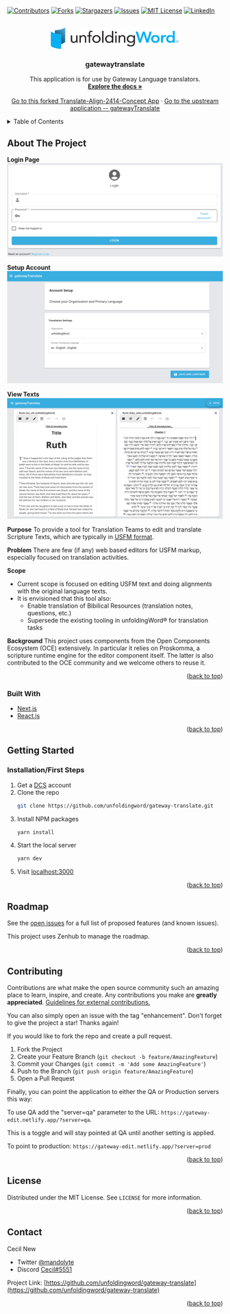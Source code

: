 <div id="top"></div>
<!--
*** Thanks for checking out the Best-README-Template. If you have a suggestion
*** that would make this better, please fork the repo and create a pull request
*** or simply open an issue with the tag "enhancement".
*** Don't forget to give the project a star!
*** Thanks again! Now go create something AMAZING! :D
-->



<!-- PROJECT SHIELDS -->
<!--
*** I'm using markdown "reference style" links for readability.
*** Reference links are enclosed in brackets [ ] instead of parentheses ( ).
*** See the bottom of this document for the declaration of the reference variables
*** for contributors-url, forks-url, etc. This is an optional, concise syntax you may use.
*** https://www.markdownguide.org/basic-syntax/#reference-style-links
-->
[![Contributors][contributors-shield]](https://github.com/unfoldingWord/gateway-translate/graphs/contributors)
[![Forks][forks-shield]](https://github.com/unfoldingWord/gateway-translate/network/members)
[![Stargazers][stars-shield]](https://github.com/unfoldingWord/gateway-translate/stargazers)
[![Issues][issues-shield]](https://github.com/unfoldingWord/gateway-translate/issues)
[![MIT License][license-shield]](https://github.com/unfoldingWord/gateway-translate/blob/main/LICENSE)
[![LinkedIn][linkedin-shield]](https://www.linkedin.com/company/unfoldingword/)



<!-- PROJECT LOGO -->
<br />
<div align="center">
  <a href="https://gateway-translate.netlify.app/">
    <img src="images/uW.png" alt="Logo" width="300" height="50">
  </a>

<h3 align="center">gatewaytranslate</h3>

  <p align="center">
    This application is for use by Gateway Language translators.
    <br />
    <a href="https://github.com/unfoldingword/gateway-translate"><strong>Explore the docs »</strong></a>
    <br />
    <br />
    <a href="https://gateway-translate.netlify.app/">Go to this forked Translate-Align-2414-Concept App</a>
    ·
    <a href="https://gateway-translate.netlify.app/">Go to the upstream application -- gatewayTranslate</a>
  </p>
</div>



<!-- TABLE OF CONTENTS -->
<details>
  <summary>Table of Contents</summary>
  <ol>
    <li>
      <a href="#about-the-project">About The Project</a>
      <ul>
        <li><a href="#built-with">Built With</a></li>
      </ul>
    </li>
    <li>
      <a href="#getting-started">Getting Started</a>
      <ul>
        <li><a href="#prerequisites">Prerequisites</a></li>
        <li><a href="#installation">Installation</a></li>
      </ul>
    </li>
    <li><a href="#usage">Usage</a></li>
    <li><a href="#roadmap">Roadmap</a></li>
    <li><a href="#contributing">Contributing</a></li>
    <li><a href="#license">License</a></li>
    <li><a href="#contact">Contact</a></li>
    <li><a href="#acknowledgments">Acknowledgments</a></li>
  </ol>
</details>



<!-- ABOUT THE PROJECT -->
## About The Project
**Login Page**
![Login](./images/login.png)

**Setup Account**
![Setup Account](./images/setup_account.png)

**View Texts**
![view_resources](./images/view_resources.png)

**Purpose**
To provide a tool for Translation Teams to edit and translate Scripture Texts, which are typically in [USFM format](https://ubsicap.github.io/usfm/).

**Problem**
There are few (if any) web based editors for USFM markup, especially focused on translation activities.

**Scope**
- Current scope is focused on editing USFM text and doing alignments with the original language texts.
- It is envisioned that this tool also:
  - Enable translation of Bibilical Resources (translation notes, questions, etc.)
  - Supersede the existing tooling in unfoldingWord&#174; for translation tasks

**Background**
This project uses components from the Open Components Ecosystem (OCE) extensively. In particular it relies on Proskomma, a scripture runtime engine for the editor component itself. The latter is also contributed to the OCE community and we welcome others to reuse it.

<p align="right">(<a href="#top">back to top</a>)</p>

### Built With

* [Next.js](https://nextjs.org/)
* [React.js](https://reactjs.org/)

<p align="right">(<a href="#top">back to top</a>)</p>



<!-- GETTING STARTED -->
## Getting Started

### Installation/First Steps

1. Get a [DCS](https://git.door43.org) account
2. Clone the repo
   ```sh
   git clone https://github.com/unfoldingword/gateway-translate.git
   ```
3. Install NPM packages
   ```sh
   yarn install
   ```
4. Start the local server 
   ```sh
   yarn dev
   ```
5. Visit <a href="http://localhost:3000">localhost:3000</a>  

<p align="right">(<a href="#top">back to top</a>)</p>

<!-- ROADMAP -->
## Roadmap

See the [open issues](https://github.com/unfoldingword/gateway-translate/issues) for a full list of proposed features (and known issues).

This project uses Zenhub to manage the roadmap.

<p align="right">(<a href="#top">back to top</a>)</p>



<!-- CONTRIBUTING -->
## Contributing

Contributions are what make the open source community such an amazing place to learn, inspire, and create. Any contributions you make are **greatly appreciated**.  [Guidelines for external contributions.](https://forum.door43.org)

You can also simply open an issue with the tag "enhancement".
Don't forget to give the project a star! Thanks again!

If you would like to fork the repo and create a pull request. 

1. Fork the Project
2. Create your Feature Branch (`git checkout -b feature/AmazingFeature`)
3. Commit your Changes (`git commit -m 'Add some AmazingFeature'`)
4. Push to the Branch (`git push origin feature/AmazingFeature`)
5. Open a Pull Request

Finally, you can point the application to either the QA or Production servers this way:

To use QA add the "server=qa" parameter to the URL:
`https://gateway-edit.netlify.app/?server=qa`.  

This is a toggle and will stay pointed at QA until another setting is applied.

To point to production:
`https://gateway-edit.netlify.app/?server=prod`

<p align="right">(<a href="#top">back to top</a>)</p>



<!-- LICENSE -->
## License

Distributed under the MIT License. See `LICENSE` for more information.

<p align="right">(<a href="#top">back to top</a>)</p>



<!-- CONTACT -->
## Contact

Cecil New 
- Twitter [@mandolyte](https://twitter.com/@mandolyte)
- Discord [Cecil#5551](tbd)

Project Link: [https://github.com/unfoldingword/gateway-translate](https://github.com/unfoldingword/gateway-translate)

<p align="right">(<a href="#top">back to top</a>)</p>



<!-- ACKNOWLEDGMENTS 
## Acknowledgments

* []()
* []()
* []()

<p align="right">(<a href="#top">back to top</a>)</p>

-->

<!-- MARKDOWN LINKS & IMAGES -->
<!-- https://www.markdownguide.org/basic-syntax/#reference-style-links -->
[contributors-shield]: https://img.shields.io/github/contributors/unfoldingword/gateway-translate.svg?style=for-the-badge
[contributors-url]: https://github.com/unfoldingword/gateway-translate/graphs/contributors
[forks-shield]: https://img.shields.io/github/forks/unfoldingword/gateway-translate.svg?style=for-the-badge
[forks-url]: https://github.com/unfoldingword/gateway-translate/network/members
[stars-shield]: https://img.shields.io/github/stars/unfoldingword/gateway-translate.svg?style=for-the-badge
[stars-url]: https://github.com/unfoldingword/gateway-translate/stargazers
[issues-shield]: https://img.shields.io/github/issues/unfoldingword/gateway-translate.svg?style=for-the-badge
[issues-url]: https://github.com/unfoldingword/gateway-translate/issues
[license-shield]: https://img.shields.io/github/license/unfoldingword/gateway-translate.svg?style=for-the-badge
[license-url]: https://github.com/unfoldingword/gateway-translate/blob/master/LICENSE.txt
[linkedin-shield]: https://img.shields.io/badge/-LinkedIn-black.svg?style=for-the-badge&logo=linkedin&colorB=555
[linkedin-url]: https://linkedin.com/in/company/unfoldingword

